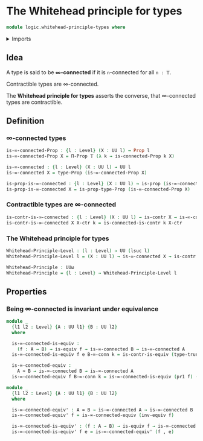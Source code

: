 # The Whitehead principle for types

```agda
module logic.whitehead-principle-types where
```

<details><summary>Imports</summary>

```agda
open import foundation.connected-types
open import foundation.dependent-pair-types
open import foundation.functoriality-truncation
open import foundation.truncation-levels
open import foundation.truncations
open import foundation.universe-levels

open import foundation-core.contractible-types
open import foundation-core.equivalences
open import foundation-core.fibers-of-maps
open import foundation-core.identity-types
open import foundation-core.propositions
```

</details>

## Idea

A type is said to be **∞-connected** if it is `n`-connected for all `n : 𝕋`.

Contractible types are ∞-connected.

The **Whitehead principle for types** asserts the converse, that ∞-connected
types are contractible.

## Definition

### ∞-connected types

```agda
is-∞-connected-Prop : {l : Level} (X : UU l) → Prop l
is-∞-connected-Prop X = Π-Prop 𝕋 (λ k → is-connected-Prop k X)

is-∞-connected : {l : Level} (X : UU l) → UU l
is-∞-connected X = type-Prop (is-∞-connected-Prop X)

is-prop-is-∞-connected : {l : Level} (X : UU l) → is-prop (is-∞-connected X)
is-prop-is-∞-connected X = is-prop-type-Prop (is-∞-connected-Prop X)
```

### Contractible types are ∞-connected

```agda
is-contr-is-∞-connected : {l : Level} (X : UU l) → is-contr X → is-∞-connected X
is-contr-is-∞-connected X X-ctr k = is-connected-is-contr k X-ctr
```

### The Whitehead principle for types

```agda
Whitehead-Principle-Level : (l : Level) → UU (lsuc l)
Whitehead-Principle-Level l = (X : UU l) → is-∞-connected X → is-contr X

Whitehead-Principle : UUω
Whitehead-Principle = {l : Level} → Whitehead-Principle-Level l
```

## Properties

### Being ∞-connected is invariant under equivalence

```agda
module _
  {l1 l2 : Level} {A : UU l1} {B : UU l2}
  where

  is-∞-connected-is-equiv :
    (f : A → B) → is-equiv f → is-∞-connected B → is-∞-connected A
  is-∞-connected-is-equiv f e B-∞-conn k = is-contr-is-equiv (type-trunc k B) (map-trunc k f) (is-equiv-map-equiv-trunc k (f , e)) (B-∞-conn k)

  is-∞-connected-equiv :
    A ≃ B → is-∞-connected B → is-∞-connected A
  is-∞-connected-equiv f B-∞-conn k = is-∞-connected-is-equiv (pr1 f) (pr2 f) B-∞-conn k

module _
  {l1 l2 : Level} {A : UU l1} {B : UU l2}
  where

  is-∞-connected-equiv' : A ≃ B → is-∞-connected A → is-∞-connected B
  is-∞-connected-equiv' f = is-∞-connected-equiv (inv-equiv f)

  is-∞-connected-is-equiv' : (f : A → B) → is-equiv f → is-∞-connected A → is-∞-connected B
  is-∞-connected-is-equiv' f e = is-∞-connected-equiv' (f , e)
```
